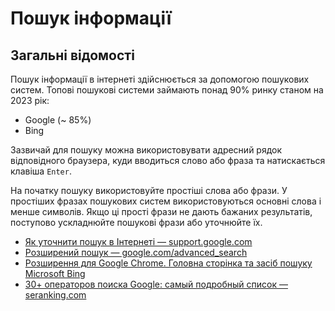# Пошук інформації

## Загальні відомості

Пошук інформації в інтернеті здійснюється за допомогою пошукових систем. Топові пошукові системи займають понад 90% ринку станом на 2023 рік:
- Google (~ 85%)
- Bing

Зазвичай для пошуку можна використовувати адресний рядок відповідного браузера, куди вводиться слово або фраза та натискається клавіша `Enter`.

На початку пошуку використовуйте простіші слова або фрази. У простіших фразах пошукових систем використовуються основні слова і менше символів. Якщо ці прості фрази не дають бажаних результатів, поступово ускладнюйте пошукові фрази або уточнюйте їх.

- [Як уточнити пошук в Інтернеті — support.google.com](https://support.google.com/websearch/answer/2466433)
- [Розширений пошук — google.com/advanced_search](https://www.google.com/advanced_search)
- [Розширення для Google Chrome. Головна сторінка та засіб пошуку Microsoft Bing](https://chrome.google.com/webstore/detail/microsoft-bing-homepage-s/ddojnmkongaimkdddgmcccldlfhokcfb)
- [30+ операторов поиска Google: самый подробный список — seranking.com](https://seranking.com/ru/blog/operatory-poiska-google/)

